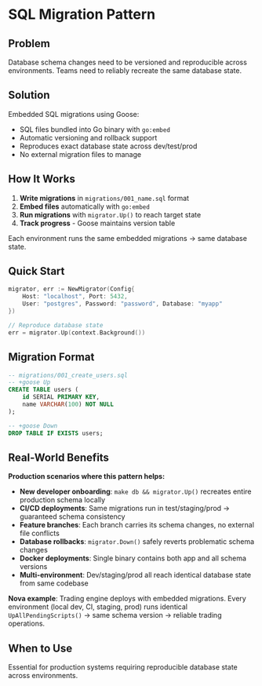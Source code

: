# SQL Migration Pattern

## Problem

Database schema changes need to be versioned and reproducible across environments. Teams need to reliably recreate the same database state.

## Solution

Embedded SQL migrations using Goose:
- SQL files bundled into Go binary with `go:embed`
- Automatic versioning and rollback support
- Reproduces exact database state across dev/test/prod
- No external migration files to manage

## How It Works

1. **Write migrations** in `migrations/001_name.sql` format
2. **Embed files** automatically with `go:embed`
3. **Run migrations** with `migrator.Up()` to reach target state
4. **Track progress** - Goose maintains version table

Each environment runs the same embedded migrations → same database state.

## Quick Start

```go
migrator, err := NewMigrator(Config{
    Host: "localhost", Port: 5432, 
    User: "postgres", Password: "password", Database: "myapp"
})

// Reproduce database state
err = migrator.Up(context.Background())
```

## Migration Format

```sql
-- migrations/001_create_users.sql
-- +goose Up
CREATE TABLE users (
    id SERIAL PRIMARY KEY,
    name VARCHAR(100) NOT NULL
);

-- +goose Down  
DROP TABLE IF EXISTS users;
```

## Real-World Benefits

**Production scenarios where this pattern helps:**

- **New developer onboarding**: `make db && migrator.Up()` recreates entire production schema locally
- **CI/CD deployments**: Same migrations run in test/staging/prod → guaranteed schema consistency  
- **Feature branches**: Each branch carries its schema changes, no external file conflicts
- **Database rollbacks**: `migrator.Down()` safely reverts problematic schema changes
- **Docker deployments**: Single binary contains both app and all schema versions
- **Multi-environment**: Dev/staging/prod all reach identical database state from same codebase

**Nova example**: Trading engine deploys with embedded migrations. Every environment (local dev, CI, staging, prod) runs identical `UpAllPendingScripts()` → same schema version → reliable trading operations.

## When to Use

Essential for production systems requiring reproducible database state across environments.